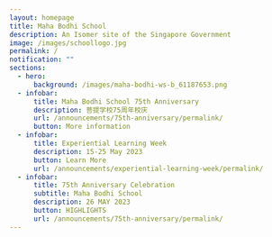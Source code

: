 ```yaml
---
layout: homepage
title: Maha Bodhi School
description: An Isomer site of the Singapore Government
image: /images/schoollogo.jpg
permalink: /
notification: ""
sections:
  - hero:
      background: /images/maha-bodhi-ws-b_61187653.png
  - infobar:
      title: Maha Bodhi School 75th Anniversary
      description: 菩提学校75周年校庆
      url: /announcements/75th-anniversary/permalink/
      button: More information
  - infobar:
      title: Experiential Learning Week
      description: 15-25 May 2023
      button: Learn More
      url: /announcements/experiential-learning-week/permalink/
  - infobar:
      title: 75th Anniversary Celebration
      subtitle: Maha Bodhi School
      description: 26 MAY 2023
      button: HIGHLIGHTS
      url: /announcements/75th-anniversary/permalink/
---
```

